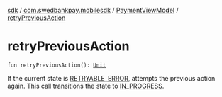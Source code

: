 [sdk](../../index.md) / [com.swedbankpay.mobilesdk](../index.md) / [PaymentViewModel](index.md) / [retryPreviousAction](./retry-previous-action.md)

# retryPreviousAction

`fun retryPreviousAction(): `[`Unit`](https://kotlinlang.org/api/latest/jvm/stdlib/kotlin/-unit/index.html)

If the current state is [RETRYABLE_ERROR](-state/-r-e-t-r-y-a-b-l-e_-e-r-r-o-r/index.md), attempts the previous
action again. This call transitions the state to [IN_PROGRESS](-state/-i-n_-p-r-o-g-r-e-s-s/index.md).

